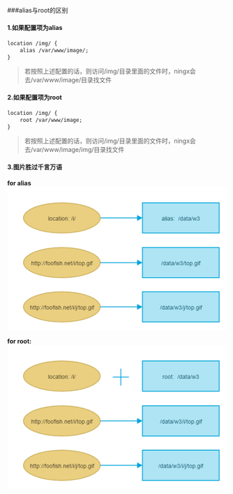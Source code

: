 ###alias与root的区别

#### 1.如果配置项为alias
```nginx
location /img/ {
    alias /var/www/image/;
}
```
>若按照上述配置的话，则访问/img/目录里面的文件时，ningx会去/var/www/image/目录找文件

#### 2.如果配置项为root
```nginx
location /img/ {
    root /var/www/image;
}
```
>若按照上述配置的话，则访问/img/目录里面的文件时，ningx会去/var/www/image/img/目录找文件

#### 3.图片胜过千言万语

**for alias**
![nginx-alias](/assets/nginx-alias.png)

**for root:**
![nginx-root](/assets/nginx-root.png)


